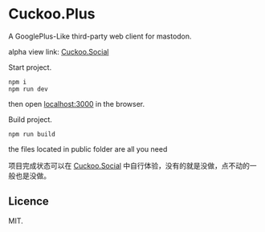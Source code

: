 # Cuckoo.Plus
A GooglePlus-Like third-party web client for mastodon.

alpha view link: [Cuckoo.Social](http://www.cuckoo.social)

Start project.
```
npm i
npm run dev
```
then open [localhost:3000](http://localhost:3000) in the browser.

Build project.
```
npm run build
```
the files located in public folder are all you need

项目完成状态可以在 [Cuckoo.Social](http://www.cuckoo.social) 中自行体验，没有的就是没做，点不动的一般也是没做。

## Licence
MIT.
